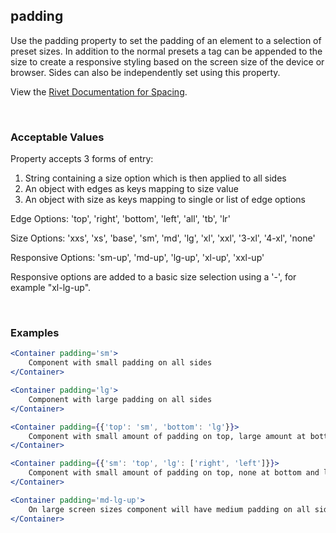 ## padding

Use the padding property to set the padding of an element to a selection of preset sizes.  In addition to the normal presets a tag can be appended to the size to create a responsive styling based on the screen size of the device or browser.  Sides can also be independently set using this property.

View the [Rivet Documentation for Spacing](https://rivet.iu.edu/utilities/spacing/).

<br/>

### Acceptable Values

Property accepts 3 forms of entry:

1. String containing a size option which is then applied to all sides
2. An object with edges as keys mapping to size value 
3. An object with size as keys mapping to single or list of edge options


Edge Options: 'top', 'right', 'bottom', 'left', 'all', 'tb', 'lr'

Size Options: 'xxs', 'xs', 'base', 'sm', 'md', 'lg', 'xl', 'xxl', '3-xl', '4-xl', 'none'

Responsive Options: 'sm-up', 'md-up', 'lg-up', 'xl-up', 'xxl-up'

Responsive options are added to a basic size selection using a '-', for example "xl-lg-up".

<br/>

### Examples

```jsx
<Container padding='sm'>
    Component with small padding on all sides
</Container>

<Container padding='lg'>
    Component with large padding on all sides
</Container>

<Container padding={{'top': 'sm', 'bottom': 'lg'}}>
    Component with small amount of padding on top, large amount at bottom and none on the sides
</Container>

<Container padding={{'sm': 'top', 'lg': ['right', 'left']}}>
    Component with small amount of padding on top, none at bottom and large amount on the sides
</Container>

<Container padding='md-lg-up'>
    On large screen sizes component will have medium padding on all sides
</Container>
```